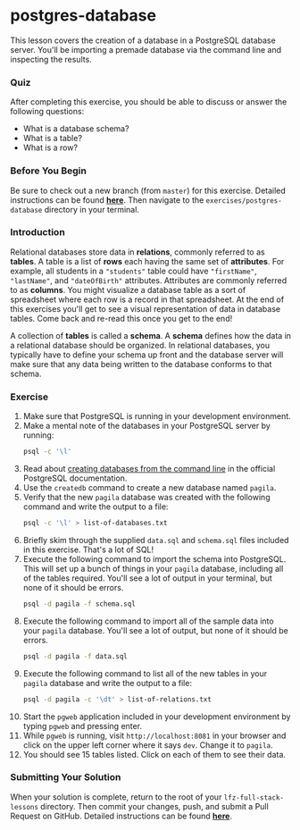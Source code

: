 # postgres-database

This lesson covers the creation of a database in a PostgreSQL database server. You'll be importing a premade database via the command line and inspecting the results.

### Quiz

After completing this exercise, you should be able to discuss or answer the following questions:

- What is a database schema?
- What is a table?
- What is a row?

### Before You Begin

Be sure to check out a new branch (from `master`) for this exercise. Detailed instructions can be found [**here**](../../guides/before-each-exercise.md). Then navigate to the `exercises/postgres-database` directory in your terminal.

### Introduction

Relational databases store data in **relations**, commonly referred to as **tables**. A table is a list of **rows** each having the same set of **attributes**. For example, all students in a `"students"` table could have `"firstName"`, `"lastName"`, and `"dateOfBirth"` attributes. Attributes are commonly referred to as **columns**. You might visualize a database table as a sort of spreadsheet where each row is a record in that spreadsheet. At the end of this exercises you'll get to see a visual representation of data in database tables. Come back and re-read this once you get to the end!

A collection of **tables** is called a **schema**. A **schema** defines how the data in a relational database should be organized. In relational databases, you typically have to define your schema up front and the database server will make sure that any data being written to the database conforms to that schema.

### Exercise

1. Make sure that PostgreSQL is running in your development environment.
1. Make a mental note of the databases in your PostgreSQL server by running:
    ```bash
    psql -c '\l'
    ```
1. Read about [creating databases from the command line](https://www.postgresql.org/docs/10/tutorial-createdb.html) in the official PostgreSQL documentation.
1. Use the `createdb` command to create a new database named `pagila`.
1. Verify that the new `pagila` database was created with the following command and write the output to a file:
    ```bash
    psql -c '\l' > list-of-databases.txt
    ```
1. Briefly skim through the supplied `data.sql` and `schema.sql` files included in this exercise. That's a lot of SQL!
1. Execute the following command to import the schema into PostgreSQL. This will set up a bunch of things in your `pagila` database, including all of the tables required. You'll see a lot of output in your terminal, but none of it should be errors.
    ```bash
    psql -d pagila -f schema.sql
    ```
1. Execute the following command to import all of the sample data into your `pagila` database. You'll see a lot of output, but none of it should be errors.
    ```bash
    psql -d pagila -f data.sql
    ```
1. Execute the following command to list all of the new tables in your `pagila` database and write the output to a file:
    ```bash
    psql -d pagila -c '\dt' > list-of-relations.txt
    ```
1. Start the `pgweb` application included in your development environment by typing `pgweb` and pressing enter.
1. While `pgweb` is running, visit `http://localhost:8081` in your browser and click on the upper left corner where it says `dev`. Change it to `pagila`.
1. You should see 15 tables listed. Click on each of them to see their data.

### Submitting Your Solution

When your solution is complete, return to the root of your `lfz-full-stack-lessons` directory. Then commit your changes, push, and submit a Pull Request on GitHub. Detailed instructions can be found [**here**](../../guides/after-each-exercise.md).
